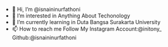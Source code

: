 - 👋 Hi, I’m @isnaininurfathoni
- 👀 I’m interested in Anything About Techonology
- 🌱 I’m currently learning in Duta Bangsa Surakarta University
- 📫 How to reach me Follow My Instagram Account:@initony_ Github:@isnaininurfathoni

<!---
isnaininurfathoni/isnaininurfathoni is a ✨ special ✨ repository because its `README.md` (this file) appears on your GitHub profile.
You can click the Preview link to take a look at your changes.
--->
